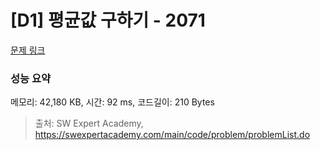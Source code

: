 # [D1] 평균값 구하기 - 2071 

[문제 링크](https://swexpertacademy.com/main/code/problem/problemDetail.do?contestProbId=AV5QRnJqA5cDFAUq) 

### 성능 요약

메모리: 42,180 KB, 시간: 92 ms, 코드길이: 210 Bytes



> 출처: SW Expert Academy, https://swexpertacademy.com/main/code/problem/problemList.do